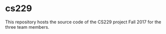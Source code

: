 # cs229
This repository hosts the source code of the CS229 project Fall 2017 for the three team members.
